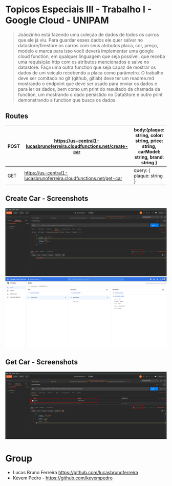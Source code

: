 # Topicos Especiais III - Trabalho I - Google Cloud - UNIPAM

> Joãozinho está fazendo uma coleção de dados de todos os carros que ele já viu. Para guardar esses dados ele quer salvar no datastore/firestore os carros com seus atributos placa, cor, preço, modelo e marca para isso você deverá implementar uma google cloud function, em qualquer linguagem que seja possível, que receba uma requisição http com os atributos mencionados e salve no datastore. Faça uma outra function que seja capaz de mostrar os dados de um veículo recebendo a placa como parâmetro. O trabalho deve ser comitado no git (github, gitlab) deve ter um readme.md mostrando o endpoint que deve ser usado para enviar os dados e para ler os dados, bem como um print do resultado da chamada da function, um mostrando o dado persistido no DataStore e outro print demonstrando a function que busca os dados.


## Routes

| POST | https://us-central1-lucasbrunoferreira.cloudfunctions.net/create-car | body:{plaque: string, color: string, price: string, carModel: string, brand: string } |
|--|--| -- |
| GET | https://us-central1-lucasbrunoferreira.cloudfunctions.net/get-car | query: { plaque: string }  |


## Create Car - Screenshots

<img src="./.github/create-car.png?raw=true" width="650"/>
<img src="./.github/firestore.png?raw=true" width="650"/>


## Get Car - Screenshots
<img src="./.github/get-car.png?raw=true" width="650"/>

# Group
- Lucas Bruno Ferreira https://github.com/lucasbrunoferreira
- Kevem Pedro - https://github.com/kevempedro
